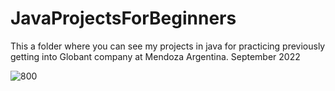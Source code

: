 # JavaProjectsForBeginners

This a folder where you can see my projects in java for practicing previously getting into Globant company at Mendoza Argentina. 
September 2022


![800](https://user-images.githubusercontent.com/112576459/192156689-24ef7d12-a278-460b-9c6b-5d739f6d84f3.jpeg)

